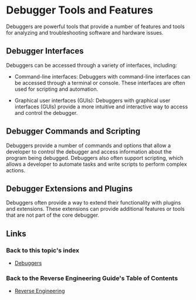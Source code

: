 # Debugger Tools and Features
Debuggers are powerful tools that provide a number of features and tools for analyzing and troubleshooting software and hardware issues.

## Debugger Interfaces
Debuggers can be accessed through a variety of interfaces, including:

- Command-line interfaces: Debuggers with command-line interfaces can be accessed through a terminal or console. These interfaces are often used for scripting and automation.

- Graphical user interfaces (GUIs): Debuggers with graphical user interfaces (GUIs) provide a more intuitive and interactive way to access and control the debugger.

## Debugger Commands and Scripting
Debuggers provide a number of commands and options that allow a developer to control the debugger and access information about the program being debugged. Debuggers also often support scripting, which allows a developer to automate tasks and write scripts to perform complex actions.

## Debugger Extensions and Plugins
Debuggers often provide a way to extend their functionality with plugins and extensions. These extensions can provide additional features or tools that are not part of the core debugger.

## Links
### Back to this topic's index
- [Debuggers](./Table%20of%20Contents.md)
### Back to the Reverse Engineering Guide's Table of Contents
- [Reverse Engineering](../README.md)
